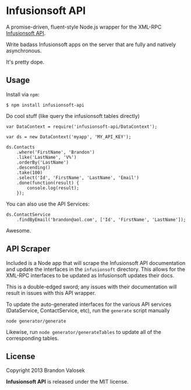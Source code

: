 # Infusionsoft API

A promise-driven, fluent-style Node.js wrapper for the XML-RPC [Infusionsoft API](http://help.infusionsoft.com/developers/api-basics).

Write badass Infusionsoft apps on the server that are fully and natively asynchronous.

It's pretty dope.

## Usage

Install via `npm`:

```
$ npm install infusionsoft-api
```

Do cool stuff (like query the infusionsoft tables directly)

```
var DataContext = require('infusionsoft-api/DataContext');

var ds = new DataContext('myapp', 'MY_API_KEY');

ds.Contacts
    .where('FirstName', 'Brandon')
    .like('LastName', 'V%')
    .orderBy('LastName')
    .descending()
    .take(100)
    .select('Id', 'FirstName', 'LastName', 'Email')
    .done(function(result) {
        console.log(result);
    });
```

You can also use the API Services:

```
ds.ContactService
    .findByEmail('brandon@aol.com', ['Id', 'FirstName', 'LastName']);
```

Awesome.


## API Scraper

Included is a Node app that will scrape the Infusionsoft API documentation and
update the interfaces in the `infusionsoft` directory. This allows for the
XML-RPC interfaces to be updated as Infusionsoft updates their docs.

This is a double-edged sword; any issues with their documentation will result
in issues with this API wrapper.

To update the auto-generated interfaces for the various API services
(DataService, ContactService, etc), run the `generate` script manually

```
node generator/generate
```

Likewise, run `node generator/generateTables` to update all of the
corresponding tables.

## License
Copyright 2013 Brandon Valosek

**Infusionsoft API** is released under the MIT license.

